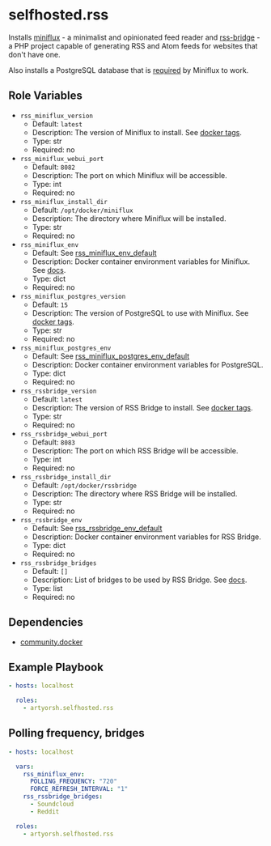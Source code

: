 # selfhosted.rss

Installs [miniflux](https://miniflux.app) - a minimalist and opinionated feed reader
and [rss-bridge](https://rss-bridge.org) - a PHP project capable of generating RSS and Atom feeds for websites that don't have one.

Also installs a PostgreSQL database that is [required](https://miniflux.app/docs/database.html) by Miniflux to work.

## Role Variables

- `rss_miniflux_version`
  - Default: `latest`
  - Description: The version of Miniflux to install. See [docker tags](https://hub.docker.com/r/linuxserver/miniflux/tags).
  - Type: str
  - Required: no
- `rss_miniflux_webui_port`
  - Default: `8082`
  - Description: The port on which Miniflux will be accessible.
  - Type: int
  - Required: no
- `rss_miniflux_install_dir`
  - Default: `/opt/docker/miniflux`
  - Description: The directory where Miniflux will be installed.
  - Type: str
  - Required: no
- `rss_miniflux_env`
  - Default: See [rss_miniflux_env_default](./vars/main.yml)
  - Description: Docker container environment variables for Miniflux. See [docs](https://miniflux.app/docs/configuration.html#options).
  - Type: dict
  - Required: no
- `rss_miniflux_postgres_version`
  - Default: `15`
  - Description: The version of PostgreSQL to use with Miniflux. See [docker tags](https://hub.docker.com/_/postgres/tags).
  - Type: str
  - Required: no
- `rss_miniflux_postgres_env`
  - Default: See [rss_miniflux_postgres_env_default](./vars/main.yml)
  - Description: Docker container environment variables for PostgreSQL.
  - Type: dict
  - Required: no
- `rss_rssbridge_version`
  - Default: `latest`
  - Description: The version of RSS Bridge to install. See [docker tags](https://hub.docker.com/r/rssbridge/rss-bridge/tags).
  - Type: str
  - Required: no
- `rss_rssbridge_webui_port`
  - Default: `8083`
  - Description: The port on which RSS Bridge will be accessible.
  - Type: int
  - Required: no
- `rss_rssbridge_install_dir`
  - Default: `/opt/docker/rssbridge`
  - Description: The directory where RSS Bridge will be installed.
  - Type: str
  - Required: no
- `rss_rssbridge_env`
  - Default: See [rss_rssbridge_env_default](./vars/main.yml)
  - Description: Docker container environment variables for RSS Bridge.
  - Type: dict
  - Required: no
- `rss_rssbridge_bridges`
  - Default: `[]`
  - Description: List of bridges to be used by RSS Bridge. See [docs](https://github.com/RSS-Bridge/rss-bridge/tree/master/bridges).
  - Type: list
  - Required: no

## Dependencies

- [community.docker](https://docs.ansible.com/ansible/latest/collections/community/docker/index.html)

## Example Playbook

```yaml
- hosts: localhost

  roles:
    - artyorsh.selfhosted.rss
```

## Polling frequency, bridges

```yaml
- hosts: localhost

  vars:
    rss_miniflux_env:
      POLLING_FREQUENCY: "720"
      FORCE_REFRESH_INTERVAL: "1"
    rss_rssbridge_bridges:
      - Soundcloud
      - Reddit

  roles:
    - artyorsh.selfhosted.rss